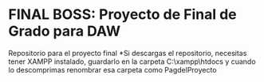 # FINAL BOSS: Proyecto de Final de Grado para DAW
Repositorio para el proyecto final
*Si descargas el repositorio, necesitas tener XAMPP instalado, guardarlo en la carpeta C:\xampp\htdocs y cuando lo descomprimas renombrar esa carpeta como PagdelProyecto
